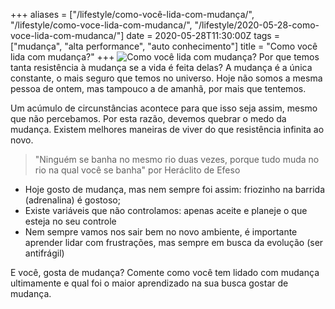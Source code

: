 +++
aliases = ["/lifestyle/como-você-lida-com-mudança/", "/lifestyle/como-voce-lida-com-mudanca/", "/lifestyle/2020-05-28-como-voce-lida-com-mudanca/"]
date = 2020-05-28T11:30:00Z
tags = ["mudança", "alta performance", "auto conhecimento"]
title = "Como você lida com mudança?"
+++
![Como você lida com mudança?](/blog/como-voce-lida-com-mudanca.png)
Por que temos tanta resistência à mudança se a vida é feita delas? A mudança é a única constante, o mais seguro que temos no universo. Hoje não somos a mesma pessoa de ontem, mas tampouco a de amanhã, por mais que tentemos.

Um acúmulo de circunstâncias acontece para que isso seja assim, mesmo que não percebamos. Por esta razão, devemos quebrar o medo da mudança. Existem melhores maneiras de viver do que resistência infinita ao novo.

> "Ninguém se banha no mesmo rio duas vezes, porque tudo muda no rio na qual você se banha" por Heráclito de Efeso

- Hoje gosto de mudança, mas nem sempre foi assim: friozinho na barrida (adrenalina) é gostoso;
- Existe variáveis que não controlamos: apenas aceite e planeje o que esteja no seu controle
- Nem sempre vamos nos sair bem no novo ambiente, é importante aprender lidar com frustrações, mas sempre em busca da evolução (ser antifrágil)

E você, gosta de mudança? Comente como você tem lidado com mudança ultimamente e qual foi o maior aprendizado na sua busca gostar de mudança.

